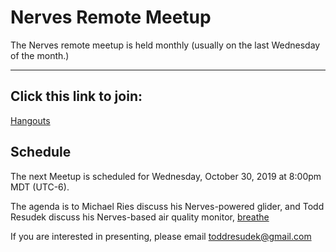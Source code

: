 # Nerves Remote Meetup

The Nerves remote meetup is held monthly (usually on the last Wednesday of the month.)

---

## Click this link to join:
[Hangouts](https://hangouts.google.com/call/jx6RQtjhq6RA7O_Yz77aAEEE)

## Schedule

The next Meetup is scheduled for Wednesday, October 30, 2019 at 8:00pm MDT (UTC-6).

The agenda is to Michael Ries discuss his Nerves-powered glider, and Todd Resudek discuss his Nerves-based air quality monitor, [breathe](https://github.com/supersimple/breathe)

If you are interested in presenting, please email [toddresudek@gmail.com](mailto:toddresudek@gmail.com)
